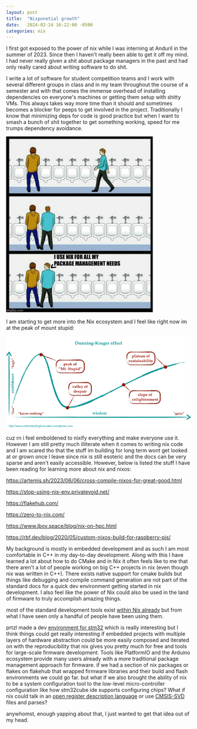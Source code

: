 ```yaml
---
layout: post
title:  "Nixponetial growth"
date:   2024-02-24 16:22:00 -0500
categories: nix
---
```


I first got exposed to the power of nix while I was interning at Anduril in the summer of 2023. Since then I haven't really been able to get it off my mind. I had never really given a shit about package managers in the past and had only really cared about writing software to do shit. 

I write a lot of software for student competition teams and I work with several different groups in class and in my team throughout the course of a semester and with that comes the immense overhead of installing dependencies on everyone's machines or getting them setup with shitty VMs. This always takes way more time than it should and sometimes becomes a blocker for peeps to get involved in the project. Traditionally I know that minimizing deps for code is good practice but when I want to smash a bunch of shit together to get something working, speed for me trumps dependency avoidance. 

<img src="image-1.png" alt="image" width="400" />

I am starting to get more into the Nix ecosystem and I feel like right now im at the peak of mount stupid:

![alt text](image.png)

cuz rn i feel emboldened to nixify everything and make everyone use it. However I am still pretty much illiterate when it comes to writing nix code and I am scared tho that the stuff im building for long term wont get looked at or grown once I leave since nix is still esoteric and the docs can be very sparse and aren't easily accessible. However, below is listed the stuff I have been reading for learning more about nix and nixos:

https://artemis.sh/2023/06/06/cross-compile-nixos-for-great-good.html

https://stop-using-nix-env.privatevoid.net/

https://flakehub.com/

https://zero-to-nix.com/

https://www.jboy.space/blog/nix-on-hpc.html

https://rbf.dev/blog/2020/05/custom-nixos-build-for-raspberry-pis/

My background is mostly in embedded development and as such I am most comfortable in C++ in my day-to-day development. Along with this I have learned a lot about how to do CMake and in Nix it often feels like to me that there aren't a lot of people working on big C++ projects in nix (even though nix was written in C++). There exists native support for cmake builds but things like debugging and compile command generation are not part of the standard docs for a quick dev environment getting started in nix development. I also feel like the power of Nix could also be used in the land of firmware to truly accomplish amazing things.

most of the standard development tools exist [within Nix already](https://github.com/NixOS/nixpkgs/tree/master/pkgs/development/embedded) but from what I have seen only a handful of people have been using them.

prtzl made a dev [environment for stm32](https://github.com/prtzl/stm32) which is really interesting but I think things could get really interesting if embedded projects with multiple layers of hardware abstraction could be more easily composed and iterated on with the reproducibility that nix gives you pretty much for free and tools for large-scale firmware development. Tools like PlatformIO and the Arduino ecosystem provide many users already with a more traditional package management approach for firmware. if we had a section of nix packages or flakes on flakehub that wrapped firmware libraries and their build and flash environments we could go far. but what if we also brought the ability of nix to be a system configuration tool to the low-level micro-controller configuration like how stm32cube ide supports configuring chips? What if nix could talk in an [open register description language](https://peakrdl.readthedocs.io/en/latest/index.html) or use [CMSIS-SVD](https://github.com/cmsis-svd/cmsis-svd) files and parses? 

anywhomst, enough yapping about that, I just wanted to get that idea out of my head.


